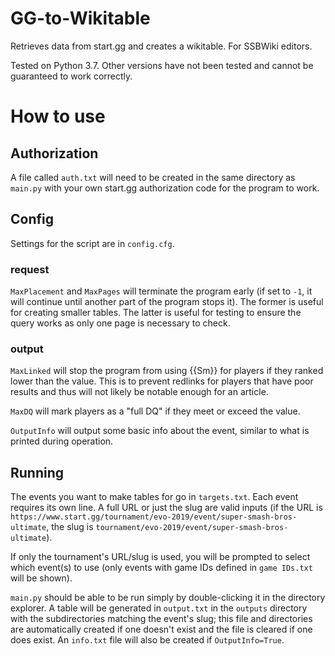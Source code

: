 # GG-to-Wikitable
Retrieves data from start.gg and creates a wikitable. For SSBWiki editors.

Tested on Python 3.7. Other versions have not been tested and cannot be guaranteed to work correctly.

# How to use
## Authorization
A file called `auth.txt` will need to be created in the same directory as `main.py` with your own start.gg authorization code for the program to work.

## Config
Settings for the script are in `config.cfg`.

### request
`MaxPlacement` and `MaxPages` will terminate the program early (if set to `-1`, it will continue until another part of the program stops it). The former is useful for creating smaller tables. The latter is useful for testing to ensure the query works as only one page is necessary to check.

### output
`MaxLinked` will stop the program from using {{Sm}} for players if they ranked lower than the value. This is to prevent redlinks for players that have poor results and thus will not likely be notable enough for an article.

`MaxDQ` will mark players as a "full DQ" if they meet or exceed the value.

`OutputInfo` will output some basic info about the event, similar to what is printed during operation.

## Running
The events you want to make tables for go in `targets.txt`. Each event requires its own line. A full URL or just the slug are valid inputs (if the URL is `https://www.start.gg/tournament/evo-2019/event/super-smash-bros-ultimate`, the slug is `tournament/evo-2019/event/super-smash-bros-ultimate`).

If only the tournament's URL/slug is used, you will be prompted to select which event(s) to use (only events with game IDs defined in `game IDs.txt` will be shown).

`main.py` should be able to be run simply by double-clicking it in the directory explorer. A table will be generated in `output.txt` in the `outputs` directory with the subdirectories matching the event's slug; this file and directories are automatically created if one doesn't exist and the file is cleared if one does exist. An `info.txt` file will also be created if `OutputInfo=True`.